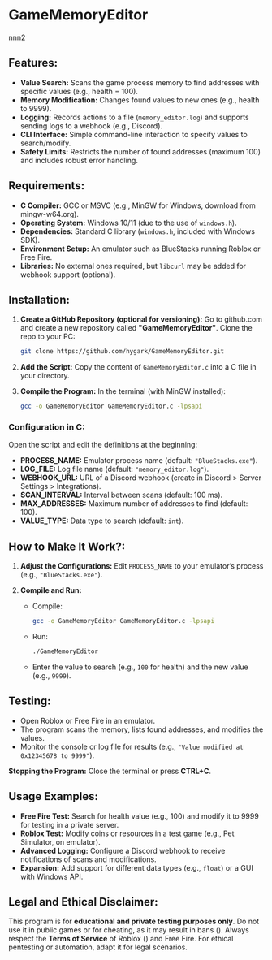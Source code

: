 # GameMemoryEditor

nnn2

## Features:

* **Value Search:** Scans the game process memory to find addresses with specific values (e.g., health = 100).
* **Memory Modification:** Changes found values to new ones (e.g., health to 9999).
* **Logging:** Records actions to a file (`memory_editor.log`) and supports sending logs to a webhook (e.g., Discord).
* **CLI Interface:** Simple command-line interaction to specify values to search/modify.
* **Safety Limits:** Restricts the number of found addresses (maximum 100) and includes robust error handling.

## Requirements:

* **C Compiler:** GCC or MSVC (e.g., MinGW for Windows, download from mingw-w64.org).
* **Operating System:** Windows 10/11 (due to the use of `windows.h`).
* **Dependencies:** Standard C library (`windows.h`, included with Windows SDK).
* **Environment Setup:** An emulator such as BlueStacks running Roblox or Free Fire.
* **Libraries:** No external ones required, but `libcurl` may be added for webhook support (optional).

## Installation:

1. **Create a GitHub Repository (optional for versioning):**
   Go to github.com and create a new repository called **"GameMemoryEditor"**.
   Clone the repo to your PC:

   ```bash
   git clone https://github.com/hygark/GameMemoryEditor.git
   ```

2. **Add the Script:**
   Copy the content of `GameMemoryEditor.c` into a C file in your directory.

3. **Compile the Program:**
   In the terminal (with MinGW installed):

   ```bash
   gcc -o GameMemoryEditor GameMemoryEditor.c -lpsapi
   ```

### Configuration in C:

Open the script and edit the definitions at the beginning:

* **PROCESS\_NAME:** Emulator process name (default: `"BlueStacks.exe"`).
* **LOG\_FILE:** Log file name (default: `"memory_editor.log"`).
* **WEBHOOK\_URL:** URL of a Discord webhook (create in Discord > Server Settings > Integrations).
* **SCAN\_INTERVAL:** Interval between scans (default: 100 ms).
* **MAX\_ADDRESSES:** Maximum number of addresses to find (default: 100).
* **VALUE\_TYPE:** Data type to search (default: `int`).

## How to Make It Work?:

1. **Adjust the Configurations:**
   Edit `PROCESS_NAME` to your emulator’s process (e.g., `"BlueStacks.exe"`).

2. **Compile and Run:**

   * Compile:

     ```bash
     gcc -o GameMemoryEditor GameMemoryEditor.c -lpsapi
     ```
   * Run:

     ```bash
     ./GameMemoryEditor
     ```
   * Enter the value to search (e.g., `100` for health) and the new value (e.g., `9999`).

## Testing:

* Open Roblox or Free Fire in an emulator.
* The program scans the memory, lists found addresses, and modifies the values.
* Monitor the console or log file for results (e.g., `"Value modified at 0x12345678 to 9999"`).

**Stopping the Program:**
Close the terminal or press **CTRL+C**.

## Usage Examples:

* **Free Fire Test:** Search for health value (e.g., 100) and modify it to 9999 for testing in a private server.
* **Roblox Test:** Modify coins or resources in a test game (e.g., Pet Simulator, on emulator).
* **Advanced Logging:** Configure a Discord webhook to receive notifications of scans and modifications.
* **Expansion:** Add support for different data types (e.g., `float`) or a GUI with Windows API.

## Legal and Ethical Disclaimer:

This program is for **educational and private testing purposes only**. Do not use it in public games or for cheating, as it may result in bans ().
Always respect the **Terms of Service** of Roblox () and Free Fire.
For ethical pentesting or automation, adapt it for legal scenarios.

